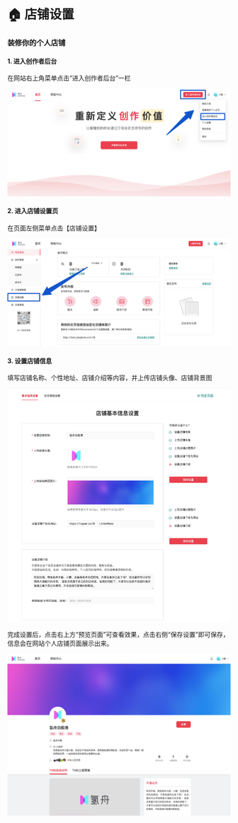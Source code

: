 # 🏠 店铺设置

### 装修你的个人店铺

#### 1. 进入创作者后台

在网站右上角菜单点击“进入创作者后台”一栏

![](../.gitbook/assets/2店铺设置01.png)

#### 2. 进入店铺设置页

在页面左侧菜单点击【店铺设置】

![](../.gitbook/assets/2店铺设置02.png)

#### 3. 设置店铺信息

填写店铺名称、个性地址、店铺介绍等内容，并上传店铺头像、店铺背景图

![](../.gitbook/assets/2店铺设置03.png)

完成设置后，点击右上方“预览页面”可查看效果，点击右侧“保存设置”即可保存，信息会在网站个人店铺页面展示出来。

![](../.gitbook/assets/2店铺设置04.png)
